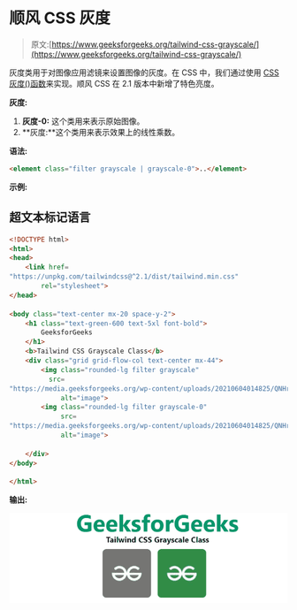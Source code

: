 # 顺风 CSS 灰度

> 原文:[https://www.geeksforgeeks.org/tailwind-css-grayscale/](https://www.geeksforgeeks.org/tailwind-css-grayscale/)

灰度类用于对图像应用滤镜来设置图像的灰度。在 CSS 中，我们通过使用 [CSS 灰度()函数](https://www.geeksforgeeks.org/css-grayscale-function/)来实现。顺风 CSS 在 2.1 版本中新增了特色亮度。

**灰度:**

1.  **灰度-0:** 这个类用来表示原始图像。
2.  **灰度:**这个类用来表示效果上的线性乘数。

**语法:**

```html
<element class="filter grayscale | grayscale-0">..</element>
```

**示例:**

## 超文本标记语言

```html
<!DOCTYPE html>
<html>
<head>
    <link href=
"https://unpkg.com/tailwindcss@^2.1/dist/tailwind.min.css"
        rel="stylesheet">
</head>

<body class="text-center mx-20 space-y-2">
    <h1 class="text-green-600 text-5xl font-bold">
        GeeksforGeeks
    </h1>
    <b>Tailwind CSS Grayscale Class</b>
    <div class="grid grid-flow-col text-center mx-44">
        <img class="rounded-lg filter grayscale" 
          src=
"https://media.geeksforgeeks.org/wp-content/uploads/20210604014825/QNHrwL2q-100x100.jpg" 
             alt="image">
        <img class="rounded-lg filter grayscale-0" 
             src=
"https://media.geeksforgeeks.org/wp-content/uploads/20210604014825/QNHrwL2q-100x100.jpg" 
             alt="image">

    </div>
</body>

</html>
```

**输出:**

![](img/2a9457c896006587917e9fef2255da2d.png)